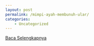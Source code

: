 ```yaml
---
layout: post
permalink: /mimpi-ayah-membunuh-ular/
categories:
    - Uncategorized
---
```


[Baca Selengkapnya](/05)